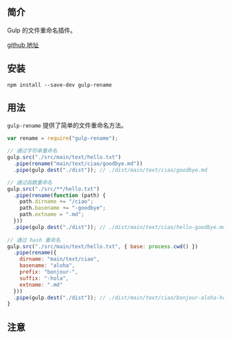 ## 简介

Gulp 的文件重命名插件。

[github 地址](https://github.com/hparra/gulp-rename)

## 安装

```
npm install --save-dev gulp-rename
```

## 用法

`gulp-rename` 提供了简单的文件重命名方法。

```js
var rename = require("gulp-rename");

// 通过字符串重命名
gulp.src("./src/main/text/hello.txt")
  .pipe(rename("main/text/ciao/goodbye.md"))
  .pipe(gulp.dest("./dist")); // ./dist/main/text/ciao/goodbye.md

// 通过函数重命名
gulp.src("./src/**/hello.txt")
  .pipe(rename(function (path) {
    path.dirname += "/ciao";
    path.basename += "-goodbye";
    path.extname = ".md";
  }))
  .pipe(gulp.dest("./dist")); // ./dist/main/text/ciao/hello-goodbye.md
  
// 通过 hash 重命名
gulp.src("./src/main/text/hello.txt", { base: process.cwd() })
  .pipe(rename({
    dirname: "main/text/ciao",
    basename: "aloha",
    prefix: "bonjour-",
    suffix: "-hola",
    extname: ".md"
  }))
  .pipe(gulp.dest("./dist")); // ./dist/main/text/ciao/bonjour-aloha-hola.md
}
```

## 注意



